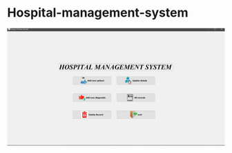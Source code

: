 # Hospital-management-system
![alt text](https://github.com/pranjumishra/Hospital-management-system/blob/master/1.PNG)
